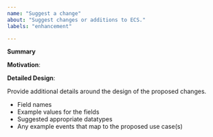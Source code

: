 ```yaml
---
name: "Suggest a change"
about: "Suggest changes or additions to ECS."
labels: "enhancement"

---
```

<!--
Please first search existing issues for the changes you are requesting; it may already exist as an open issue.

Substantial schema changes or additions should follow the RFC process: https://github.com/elastic/ecs/blob/master/rfcs/README.md

Please fill in the following sections describing your proposed changes: -->

**Summary**

<!-- Provide a brief, high-level description of your proposed additions or changes. -->

**Motivation**:

<!-- Include any context around the suggestion and motivation for opening an issue. -->

**Detailed Design**:

Provide additional details around the design of the proposed changes.

* Field names
* Example values for the fields
* Suggested appropriate datatypes
* Any example events that map to the proposed use case(s)
